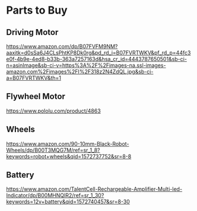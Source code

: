 # Parts to Buy
## Driving Motor
https://www.amazon.com/dp/B07FVFM9NM?aaxitk=d0sSa6J4CLsPhtKP8Dk0rg&pd_rd_i=B07FVRTWKV&pf_rd_p=44fc3e0f-4b9e-4ed8-b33b-363a7257163d&hsa_cr_id=4443787650501&sb-ci-n=asinImage&sb-ci-v=https%3A%2F%2Fimages-na.ssl-images-amazon.com%2Fimages%2FI%2F318z2N4ZdQL.jpg&sb-ci-a=B07FVRTWKV&th=1
## Flywheel Motor
https://www.pololu.com/product/4863
## Wheels
https://www.amazon.com/90-10mm-Black-Robot-Wheels/dp/B00T3MQG7M/ref=sr_1_8?keywords=robot+wheels&qid=1572737752&sr=8-8
## Battery
https://www.amazon.com/TalentCell-Rechargeable-Amplifier-Multi-led-Indicator/dp/B00MHNQIR2/ref=sr_1_30?keywords=12v+battery&qid=1572740457&sr=8-30

